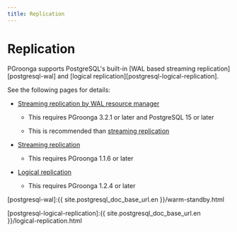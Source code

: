 ```yaml
---
title: Replication
---
```


# Replication

PGroonga supports PostgreSQL's built-in [WAL based streaming replication][postgresql-wal] and [logical replication][postgresql-logical-replication].

See the following pages for details:

  * [Streaming replication by WAL resource manager][streaming-replication-wal-resource-manager]

    * This requires PGroonga 3.2.1 or later and PostgreSQL 15 or later

    * This is recommended than [streaming replication][streaming-replication]

  * [Streaming replication][streaming-replication]

    * This requires PGroonga 1.1.6 or later

  * [Logical replication][logical-replication]

    * This requires PGroonga 1.2.4 or later

[postgresql-wal]:{{ site.postgresql_doc_base_url.en }}/warm-standby.html

[postgresql-logical-replication]:{{ site.postgresql_doc_base_url.en }}/logical-replication.html

[streaming-replication-wal-resource-manager]:streaming-replication-wal-resource-manager.html

[streaming-replication]:streaming-replication.html

[logical-replication]:logical-replication.html
